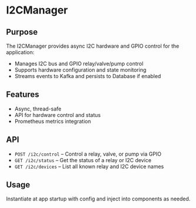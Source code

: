 # I2CManager

## Purpose

The I2CManager provides async I2C hardware and GPIO control for the application:

- Manages I2C bus and GPIO relay/valve/pump control
- Supports hardware configuration and state monitoring
- Streams events to Kafka and persists to Database if enabled

## Features

- Async, thread-safe
- API for hardware control and status
- Prometheus metrics integration

## API

- `POST /i2c/control` – Control a relay, valve, or pump via GPIO
- `GET /i2c/status` – Get the status of a relay or I2C device
- `GET /i2c/devices` – List all known relay and I2C device names

## Usage

Instantiate at app startup with config and inject into components as needed.
